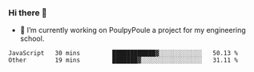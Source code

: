 ### Hi there 👋
- 🔭 I’m currently working on PoulpyPoule a project for my engineering school.


<!--START_SECTION:waka-->

```text
JavaScript   30 mins         ████████████▓░░░░░░░░░░░░   50.13 %
Other        19 mins         ███████▓░░░░░░░░░░░░░░░░░   31.11 %
```

<!--END_SECTION:waka-->

<!--
**killian-mannarelli/killian-mannarelli** is a ✨ _special_ ✨ repository because its `README.md` (this file) appears on your GitHub profile.

Here are some ideas to get you started:

- 🔭 I’m currently working on ...
- 🌱 I’m currently learning ...
- 👯 I’m looking to collaborate on ...
- 🤔 I’m looking for help with ...
- 💬 Ask me about ...
- 📫 How to reach me: ...
- 😄 Pronouns: ...
- ⚡ Fun fact: ...
-->
